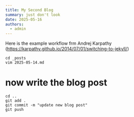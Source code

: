 ```yaml
--- 
title: My Second Blog
summary: just don't look
date: 2025-05-16
authors:
  - admin
---
```


Here is the example workflow frm Andrej Karpathy (https://karpathy.github.io/2014/07/01/switching-to-jekyll/)

```
cd _posts
vim 2025-05-14.md
```

# now write the blog post

```
cd ..
git add .
git commit -m "update new blog post"
git push 
```
